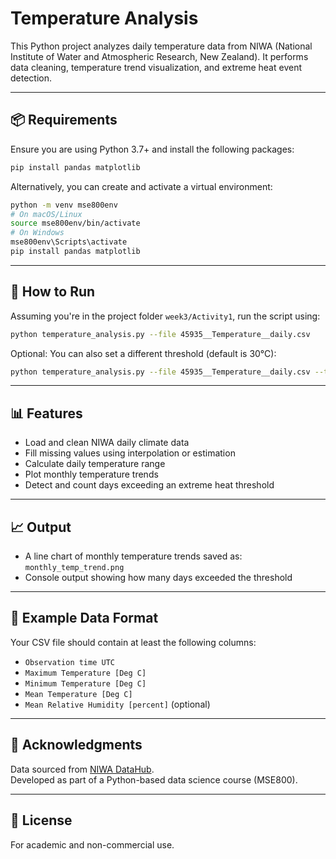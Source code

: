 # Temperature Analysis

This Python project analyzes daily temperature data from NIWA (National Institute of Water and Atmospheric Research, New Zealand). It performs data cleaning, temperature trend visualization, and extreme heat event detection.

---

## 📦 Requirements

Ensure you are using Python 3.7+ and install the following packages:

```bash
pip install pandas matplotlib
```

Alternatively, you can create and activate a virtual environment:

```bash
python -m venv mse800env
# On macOS/Linux
source mse800env/bin/activate
# On Windows
mse800env\Scripts\activate
pip install pandas matplotlib
```

---

## 🚀 How to Run

Assuming you're in the project folder `week3/Activity1`, run the script using:

```bash
python temperature_analysis.py --file 45935__Temperature__daily.csv
```

Optional: You can also set a different threshold (default is 30°C):

```bash
python temperature_analysis.py --file 45935__Temperature__daily.csv --threshold 28
```

---

## 📊 Features

- Load and clean NIWA daily climate data
- Fill missing values using interpolation or estimation
- Calculate daily temperature range
- Plot monthly temperature trends
- Detect and count days exceeding an extreme heat threshold

---

## 📈 Output

- A line chart of monthly temperature trends saved as: `monthly_temp_trend.png`
- Console output showing how many days exceeded the threshold

---

## 📁 Example Data Format

Your CSV file should contain at least the following columns:

- `Observation time UTC`
- `Maximum Temperature [Deg C]`
- `Minimum Temperature [Deg C]`
- `Mean Temperature [Deg C]`
- `Mean Relative Humidity [percent]` (optional)

---

## 🙏 Acknowledgments

Data sourced from [NIWA DataHub](https://data.niwa.co.nz/pages/clidb-on-datahub).  
Developed as part of a Python-based data science course (MSE800).

---

## 📜 License

For academic and non-commercial use.
